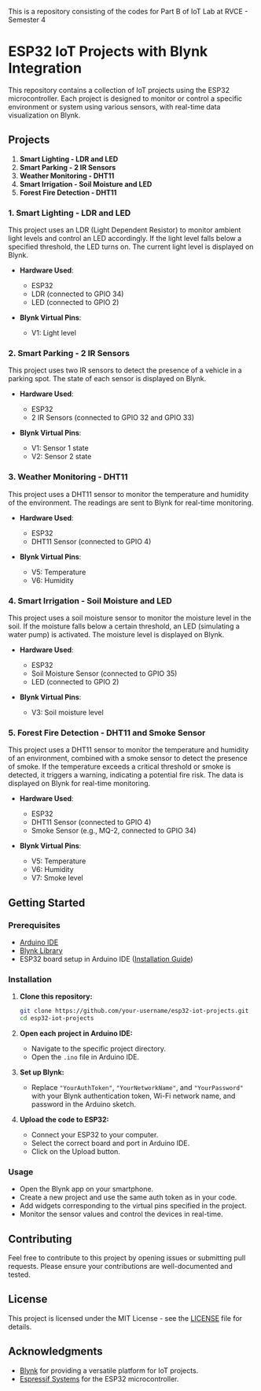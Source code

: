 This is a repository consisting of the codes for Part B of IoT Lab at RVCE - Semester 4
# ESP32 IoT Projects with Blynk Integration

This repository contains a collection of IoT projects using the ESP32 microcontroller. Each project is designed to monitor or control a specific environment or system using various sensors, with real-time data visualization on Blynk.

## Projects

1. **Smart Lighting - LDR and LED**
2. **Smart Parking - 2 IR Sensors**
3. **Weather Monitoring - DHT11**
4. **Smart Irrigation - Soil Moisture and LED**
5. **Forest Fire Detection - DHT11**

### 1. Smart Lighting - LDR and LED

This project uses an LDR (Light Dependent Resistor) to monitor ambient light levels and control an LED accordingly. If the light level falls below a specified threshold, the LED turns on. The current light level is displayed on Blynk.

- **Hardware Used**: 
  - ESP32
  - LDR (connected to GPIO 34)
  - LED (connected to GPIO 2)

- **Blynk Virtual Pins**:
  - V1: Light level

### 2. Smart Parking - 2 IR Sensors

This project uses two IR sensors to detect the presence of a vehicle in a parking spot. The state of each sensor is displayed on Blynk.

- **Hardware Used**:
  - ESP32
  - 2 IR Sensors (connected to GPIO 32 and GPIO 33)

- **Blynk Virtual Pins**:
  - V1: Sensor 1 state
  - V2: Sensor 2 state

### 3. Weather Monitoring - DHT11

This project uses a DHT11 sensor to monitor the temperature and humidity of the environment. The readings are sent to Blynk for real-time monitoring.

- **Hardware Used**:
  - ESP32
  - DHT11 Sensor (connected to GPIO 4)

- **Blynk Virtual Pins**:
  - V5: Temperature
  - V6: Humidity

### 4. Smart Irrigation - Soil Moisture and LED

This project uses a soil moisture sensor to monitor the moisture level in the soil. If the moisture falls below a certain threshold, an LED (simulating a water pump) is activated. The moisture level is displayed on Blynk.

- **Hardware Used**:
  - ESP32
  - Soil Moisture Sensor (connected to GPIO 35)
  - LED (connected to GPIO 2)

- **Blynk Virtual Pins**:
  - V3: Soil moisture level

### 5. Forest Fire Detection - DHT11 and Smoke Sensor

This project uses a DHT11 sensor to monitor the temperature and humidity of an environment, combined with a smoke sensor to detect the presence of smoke. If the temperature exceeds a critical threshold or smoke is detected, it triggers a warning, indicating a potential fire risk. The data is displayed on Blynk for real-time monitoring.

- **Hardware Used**:
  - ESP32
  - DHT11 Sensor (connected to GPIO 4)
  - Smoke Sensor (e.g., MQ-2, connected to GPIO 34)

- **Blynk Virtual Pins**:
  - V5: Temperature
  - V6: Humidity
  - V7: Smoke level

## Getting Started

### Prerequisites

- [Arduino IDE](https://www.arduino.cc/en/software)
- [Blynk Library](https://github.com/blynkkk/blynk-library)
- ESP32 board setup in Arduino IDE ([Installation Guide](https://randomnerdtutorials.com/installing-the-esp32-board-in-arduino-ide-windows-instructions/))

### Installation

1. **Clone this repository:**
    ```bash
    git clone https://github.com/your-username/esp32-iot-projects.git
    cd esp32-iot-projects
    ```

2. **Open each project in Arduino IDE:**
    * Navigate to the specific project directory.
    * Open the `.ino` file in Arduino IDE.

3. **Set up Blynk:**
    * Replace `"YourAuthToken"`, `"YourNetworkName"`, and `"YourPassword"` with your Blynk authentication token, Wi-Fi network name, and password in the Arduino sketch.

4. **Upload the code to ESP32:**
    * Connect your ESP32 to your computer.
    * Select the correct board and port in Arduino IDE.
    * Click on the Upload button.

### Usage

* Open the Blynk app on your smartphone.
* Create a new project and use the same auth token as in your code.
* Add widgets corresponding to the virtual pins specified in the project.
* Monitor the sensor values and control the devices in real-time.

## Contributing

Feel free to contribute to this project by opening issues or submitting pull requests. Please ensure your contributions are well-documented and tested.

## License

This project is licensed under the MIT License - see the [LICENSE](LICENSE) file for details.

## Acknowledgments

* [Blynk](https://blynk.io) for providing a versatile platform for IoT projects.
* [Espressif Systems](https://www.espressif.com) for the ESP32 microcontroller.

